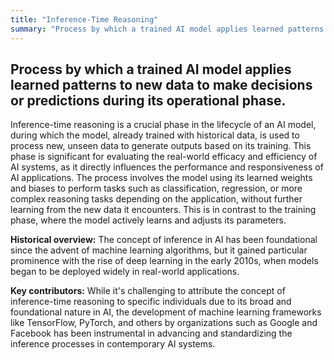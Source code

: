 ```yaml
---
title: "Inference-Time Reasoning"
summary: "Process by which a trained AI model applies learned patterns to new data to make decisions or predictions during its operational phase."
---
```


## Process by which a trained AI model applies learned patterns to new data to make decisions or predictions during its operational phase.

Inference-time reasoning is a crucial phase in the lifecycle of an AI model, during which the model, already trained with historical data, is used to process new, unseen data to generate outputs based on its training. This phase is significant for evaluating the real-world efficacy and efficiency of AI systems, as it directly influences the performance and responsiveness of AI applications. The process involves the model using its learned weights and biases to perform tasks such as classification, regression, or more complex reasoning tasks depending on the application, without further learning from the new data it encounters. This is in contrast to the training phase, where the model actively learns and adjusts its parameters.

**Historical overview:** The concept of inference in AI has been foundational since the advent of machine learning algorithms, but it gained particular prominence with the rise of deep learning in the early 2010s, when models began to be deployed widely in real-world applications.

**Key contributors:** While it's challenging to attribute the concept of inference-time reasoning to specific individuals due to its broad and foundational nature in AI, the development of machine learning frameworks like TensorFlow, PyTorch, and others by organizations such as Google and Facebook has been instrumental in advancing and standardizing the inference processes in contemporary AI systems.
